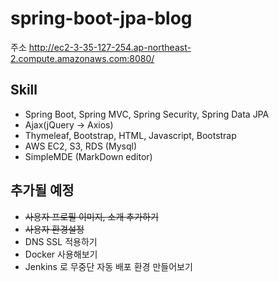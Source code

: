 # spring-boot-jpa-blog
주소 http://ec2-3-35-127-254.ap-northeast-2.compute.amazonaws.com:8080/

## Skill
- Spring Boot, Spring MVC, Spring Security, Spring Data JPA
- Ajax(jQuery -> Axios)
- Thymeleaf, Bootstrap, HTML, Javascript, Bootstrap
- AWS EC2, S3, RDS (Mysql)
- SimpleMDE (MarkDown editor)

## 추가될 예정
- ~~사용자 프로필 이미지, 소개 추가하기~~
- ~~사용자 환경설정~~
- DNS SSL 적용하기
- Docker 사용해보기
- Jenkins 로 무중단 자동 배포 환경 만들어보기
